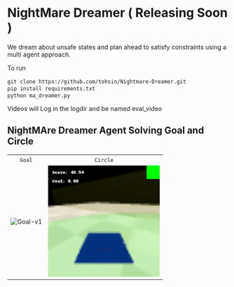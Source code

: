 # NightMare Dreamer ( Releasing Soon )

We dream about unsafe states and plan ahead to satisfy constraints using a multi agent approach.

To run
```
git clone https://github.com/tohsin/Nightmare-Dreamer.git
pip install requirements.txt
python ma_dreamer.py
```
Videos will Log in the logdir and be named eval_video

## NightMAre Dreamer Agent Solving Goal and Circle
|                                  |                                                |
| :------------------------------: | :--------------------------------------------: |
|         `Goal`          |              `Circle`                    |
| ![Goal-v1](videos/eval_video_goal.gif) | ![Circle](videos/eval_video.gif) |
